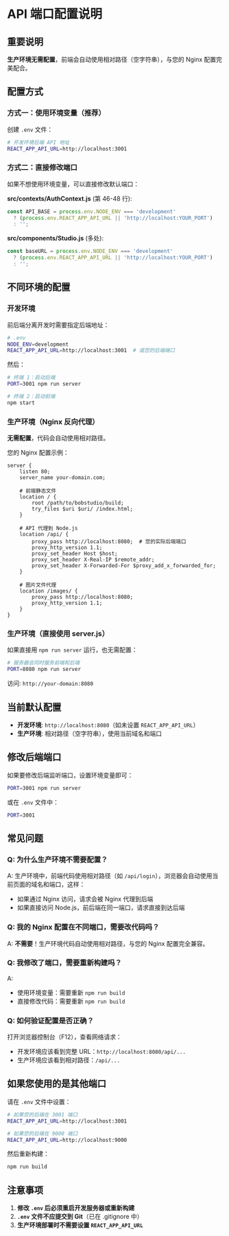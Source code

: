 # API 端口配置说明

## 重要说明

**生产环境无需配置**，前端会自动使用相对路径（空字符串），与您的 Nginx 配置完美配合。

## 配置方式

### 方式一：使用环境变量（推荐）

创建 `.env` 文件：

```bash
# 开发环境后端 API 地址
REACT_APP_API_URL=http://localhost:3001
```

### 方式二：直接修改端口

如果不想使用环境变量，可以直接修改默认端口：

**src/contexts/AuthContext.js** (第 46-48 行):
```javascript
const API_BASE = process.env.NODE_ENV === 'development' 
  ? (process.env.REACT_APP_API_URL || 'http://localhost:YOUR_PORT')
  : '';
```

**src/components/Studio.js** (多处):
```javascript
const baseURL = process.env.NODE_ENV === 'development' 
  ? (process.env.REACT_APP_API_URL || 'http://localhost:YOUR_PORT')
  : '';
```

## 不同环境的配置

### 开发环境

前后端分离开发时需要指定后端地址：

```bash
# .env
NODE_ENV=development
REACT_APP_API_URL=http://localhost:3001  # 或您的后端端口
```

然后：
```bash
# 终端 1：启动后端
PORT=3001 npm run server

# 终端 2：启动前端
npm start
```

### 生产环境（Nginx 反向代理）

**无需配置**，代码会自动使用相对路径。

您的 Nginx 配置示例：
```nginx
server {
    listen 80;
    server_name your-domain.com;

    # 前端静态文件
    location / {
        root /path/to/bobstudio/build;
        try_files $uri $uri/ /index.html;
    }

    # API 代理到 Node.js
    location /api/ {
        proxy_pass http://localhost:8080;  # 您的实际后端端口
        proxy_http_version 1.1;
        proxy_set_header Host $host;
        proxy_set_header X-Real-IP $remote_addr;
        proxy_set_header X-Forwarded-For $proxy_add_x_forwarded_for;
    }
    
    # 图片文件代理
    location /images/ {
        proxy_pass http://localhost:8080;
        proxy_http_version 1.1;
    }
}
```

### 生产环境（直接使用 server.js）

如果直接用 `npm run server` 运行，也无需配置：

```bash
# 服务器会同时服务前端和后端
PORT=8080 npm run server
```

访问: `http://your-domain:8080`

## 当前默认配置

- **开发环境**: `http://localhost:8080`（如未设置 `REACT_APP_API_URL`）
- **生产环境**: 相对路径（空字符串），使用当前域名和端口

## 修改后端端口

如果要修改后端监听端口，设置环境变量即可：

```bash
PORT=3001 npm run server
```

或在 `.env` 文件中：
```bash
PORT=3001
```

## 常见问题

### Q: 为什么生产环境不需要配置？

A: 生产环境中，前端代码使用相对路径（如 `/api/login`），浏览器会自动使用当前页面的域名和端口，这样：
- 如果通过 Nginx 访问，请求会被 Nginx 代理到后端
- 如果直接访问 Node.js，前后端在同一端口，请求直接到达后端

### Q: 我的 Nginx 配置在不同端口，需要改代码吗？

A: **不需要**！生产环境代码自动使用相对路径，与您的 Nginx 配置完全兼容。

### Q: 我修改了端口，需要重新构建吗？

A: 
- 使用环境变量：需要重新 `npm run build`
- 直接修改代码：需要重新 `npm run build`

### Q: 如何验证配置是否正确？

打开浏览器控制台（F12），查看网络请求：
- 开发环境应该看到完整 URL：`http://localhost:8080/api/...`
- 生产环境应该看到相对路径：`/api/...`

## 如果您使用的是其他端口

请在 `.env` 文件中设置：

```bash
# 如果您的后端在 3001 端口
REACT_APP_API_URL=http://localhost:3001

# 如果您的后端在 9000 端口
REACT_APP_API_URL=http://localhost:9000
```

然后重新构建：
```bash
npm run build
```

## 注意事项

1. **修改 `.env` 后必须重启开发服务器或重新构建**
2. **`.env` 文件不应提交到 Git**（已在 .gitignore 中）
3. **生产环境部署时不需要设置 `REACT_APP_API_URL`**


